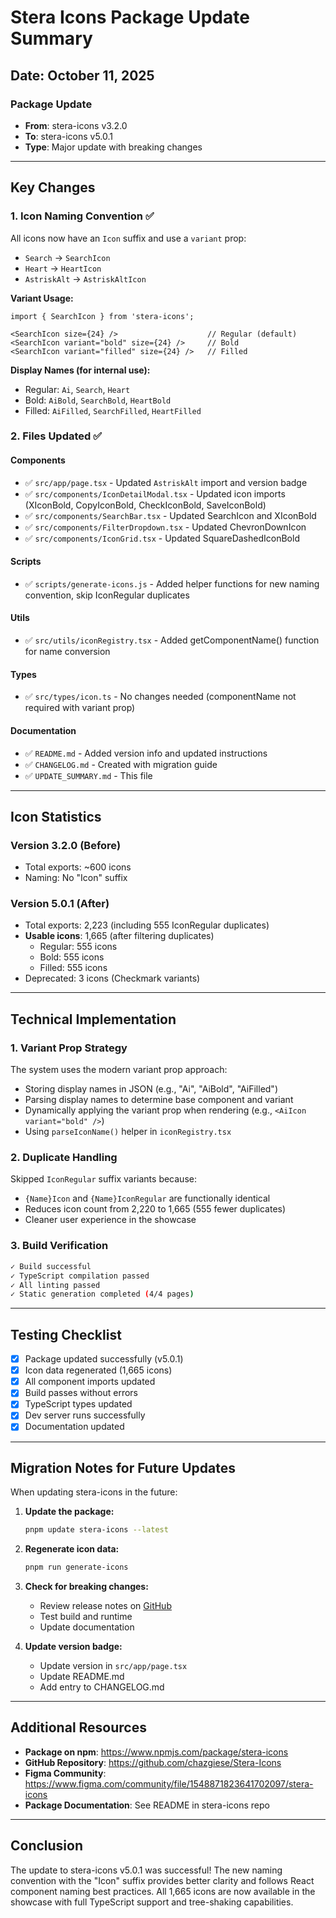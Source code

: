 # Stera Icons Package Update Summary

## Date: October 11, 2025

### Package Update
- **From**: stera-icons v3.2.0
- **To**: stera-icons v5.0.1
- **Type**: Major update with breaking changes

---

## Key Changes

### 1. Icon Naming Convention ✅
All icons now have an `Icon` suffix and use a `variant` prop:
- `Search` → `SearchIcon`
- `Heart` → `HeartIcon`
- `AstriskAlt` → `AstriskAltIcon`

**Variant Usage:**
```tsx
import { SearchIcon } from 'stera-icons';

<SearchIcon size={24} />                    // Regular (default)
<SearchIcon variant="bold" size={24} />     // Bold
<SearchIcon variant="filled" size={24} />   // Filled
```

**Display Names (for internal use):**
- Regular: `Ai`, `Search`, `Heart`
- Bold: `AiBold`, `SearchBold`, `HeartBold`
- Filled: `AiFilled`, `SearchFilled`, `HeartFilled`

### 2. Files Updated ✅

#### Components
- ✅ `src/app/page.tsx` - Updated `AstriskAlt` import and version badge
- ✅ `src/components/IconDetailModal.tsx` - Updated icon imports (XIconBold, CopyIconBold, CheckIconBold, SaveIconBold)
- ✅ `src/components/SearchBar.tsx` - Updated SearchIcon and XIconBold
- ✅ `src/components/FilterDropdown.tsx` - Updated ChevronDownIcon
- ✅ `src/components/IconGrid.tsx` - Updated SquareDashedIconBold

#### Scripts
- ✅ `scripts/generate-icons.js` - Added helper functions for new naming convention, skip IconRegular duplicates

#### Utils
- ✅ `src/utils/iconRegistry.tsx` - Added getComponentName() function for name conversion

#### Types
- ✅ `src/types/icon.ts` - No changes needed (componentName not required with variant prop)

#### Documentation
- ✅ `README.md` - Added version info and updated instructions
- ✅ `CHANGELOG.md` - Created with migration guide
- ✅ `UPDATE_SUMMARY.md` - This file

---

## Icon Statistics

### Version 3.2.0 (Before)
- Total exports: ~600 icons
- Naming: No "Icon" suffix

### Version 5.0.1 (After)
- Total exports: 2,223 (including 555 IconRegular duplicates)
- **Usable icons**: 1,665 (after filtering duplicates)
  - Regular: 555 icons
  - Bold: 555 icons
  - Filled: 555 icons
- Deprecated: 3 icons (Checkmark variants)

---

## Technical Implementation

### 1. Variant Prop Strategy
The system uses the modern variant prop approach:
- Storing display names in JSON (e.g., "Ai", "AiBold", "AiFilled")
- Parsing display names to determine base component and variant
- Dynamically applying the variant prop when rendering (e.g., `<AiIcon variant="bold" />`)
- Using `parseIconName()` helper in `iconRegistry.tsx`

### 2. Duplicate Handling
Skipped `IconRegular` suffix variants because:
- `{Name}Icon` and `{Name}IconRegular` are functionally identical
- Reduces icon count from 2,220 to 1,665 (555 fewer duplicates)
- Cleaner user experience in the showcase

### 3. Build Verification
```bash
✓ Build successful
✓ TypeScript compilation passed
✓ All linting passed
✓ Static generation completed (4/4 pages)
```

---

## Testing Checklist

- [x] Package updated successfully (v5.0.1)
- [x] Icon data regenerated (1,665 icons)
- [x] All component imports updated
- [x] Build passes without errors
- [x] TypeScript types updated
- [x] Dev server runs successfully
- [x] Documentation updated

---

## Migration Notes for Future Updates

When updating stera-icons in the future:

1. **Update the package:**
   ```bash
   pnpm update stera-icons --latest
   ```

2. **Regenerate icon data:**
   ```bash
   pnpm run generate-icons
   ```

3. **Check for breaking changes:**
   - Review release notes on [GitHub](https://github.com/chazgiese/Stera-Icons/releases)
   - Test build and runtime
   - Update documentation

4. **Update version badge:**
   - Update version in `src/app/page.tsx`
   - Update README.md
   - Add entry to CHANGELOG.md

---

## Additional Resources

- **Package on npm**: https://www.npmjs.com/package/stera-icons
- **GitHub Repository**: https://github.com/chazgiese/Stera-Icons
- **Figma Community**: https://www.figma.com/community/file/1548871823641702097/stera-icons
- **Package Documentation**: See README in stera-icons repo

---

## Conclusion

The update to stera-icons v5.0.1 was successful! The new naming convention with the "Icon" suffix provides better clarity and follows React component naming best practices. All 1,665 icons are now available in the showcase with full TypeScript support and tree-shaking capabilities.

